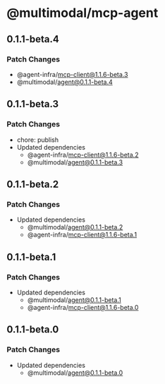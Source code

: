 # @multimodal/mcp-agent

## 0.1.1-beta.4

### Patch Changes

- @agent-infra/mcp-client@1.1.6-beta.3
- @multimodal/agent@0.1.1-beta.4

## 0.1.1-beta.3

### Patch Changes

- chore: publish
- Updated dependencies
  - @agent-infra/mcp-client@1.1.6-beta.2
  - @multimodal/agent@0.1.1-beta.3

## 0.1.1-beta.2

### Patch Changes

- Updated dependencies
  - @multimodal/agent@0.1.1-beta.2
  - @agent-infra/mcp-client@1.1.6-beta.1

## 0.1.1-beta.1

### Patch Changes

- Updated dependencies
  - @multimodal/agent@0.1.1-beta.1
  - @agent-infra/mcp-client@1.1.6-beta.0

## 0.1.1-beta.0

### Patch Changes

- Updated dependencies
  - @multimodal/agent@0.1.1-beta.0
